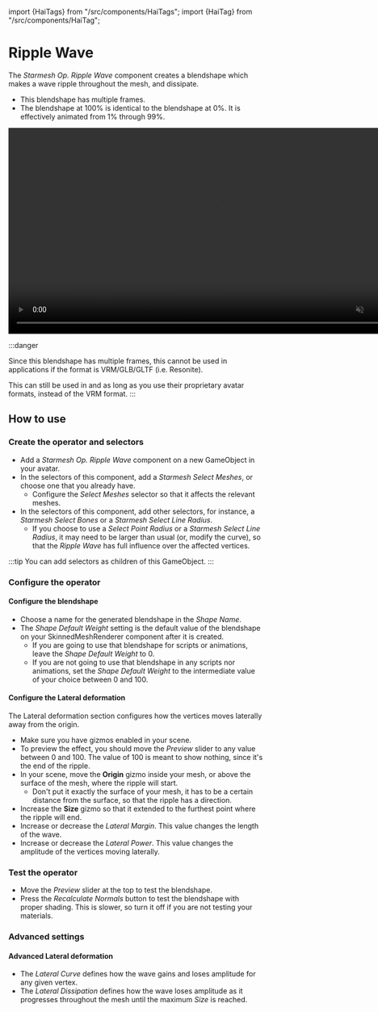 ﻿import {HaiTags} from "/src/components/HaiTags";
import {HaiTag} from "/src/components/HaiTag";

# Ripple Wave

The *Starmesh Op. Ripple Wave* component creates a blendshape which makes a wave ripple throughout the mesh, and dissipate.

- This blendshape has multiple frames.
- The blendshape at 100% is identical to the blendshape at 0%. It is effectively animated from 1% through 99%.

<video controls muted width="816">
    <source src={require('../img/xFFl3uUwAj.mp4').default}/>
</video>

:::danger
<HaiTags>
<HaiTag notCompatibleWithGltf={true} />
</HaiTags>

Since this blendshape has multiple frames, this cannot be used in applications if the format is VRM/GLB/GLTF (i.e. Resonite).

This can still be used in <HaiTag compatibleWithVNyan={true} short={true} /> and <HaiTag compatibleWithWarudo={true} short={true} />
as long as you use their proprietary avatar formats, instead of the VRM format.
:::

## How to use

### Create the operator and selectors

- Add a *Starmesh Op. Ripple Wave* component on a new GameObject in your avatar.
- In the selectors of this component, add a *Starmesh Select Meshes*, or choose one that you already have.
    - Configure the *Select Meshes* selector so that it affects the relevant meshes.
- In the selectors of this component, add other selectors, for instance, a *Starmesh Select Bones* or a *Starmesh Select Line Radius*.
    - If you choose to use a *Select Point Radius* or a *Starmesh Select Line Radius*, it may need to be larger than usual (or, modify the curve),
      so that the *Ripple Wave* has full influence over the affected vertices.

:::tip
You can add selectors as children of this GameObject.
:::

### Configure the operator

#### Configure the blendshape
- Choose a name for the generated blendshape in the *Shape Name*.
- The *Shape Default Weight* setting is the default value of the blendshape on your SkinnedMeshRenderer component after it is created.
    - If you are going to use that blendshape for scripts or animations, leave the *Shape Default Weight* to 0.
    - If you are not going to use that blendshape in any scripts nor animations, set the *Shape Default Weight* to the intermediate value of your choice between 0 and 100.

#### Configure the Lateral deformation

The Lateral deformation section configures how the vertices moves laterally away from the origin.

- Make sure you have gizmos enabled in your scene.
- To preview the effect, you should move the *Preview* slider to any value between 0 and 100. The value of 100 is meant to show nothing, since it's the end of the ripple.
- In your scene, move the **Origin** gizmo inside your mesh, or above the surface of the mesh, where the ripple will start.
  - Don't put it exactly the surface of your mesh, it has to be a certain distance from the surface, so that the ripple has a direction.
- Increase the **Size** gizmo so that it extended to the furthest point where the ripple will end.
- Increase or decrease the *Lateral Margin*. This value changes the length of the wave.
- Increase or decrease the *Lateral Power*. This value changes the amplitude of the vertices moving laterally.

### Test the operator

- Move the *Preview* slider at the top to test the blendshape.
- Press the *Recalculate Normals* button to test the blendshape with proper shading. This is slower, so turn it off if you are not testing your materials.

### Advanced settings

#### Advanced Lateral deformation

- The *Lateral Curve* defines how the wave gains and loses amplitude for any given vertex.
- The *Lateral Dissipation* defines how the wave loses amplitude as it progresses throughout the mesh until the maximum *Size* is reached.